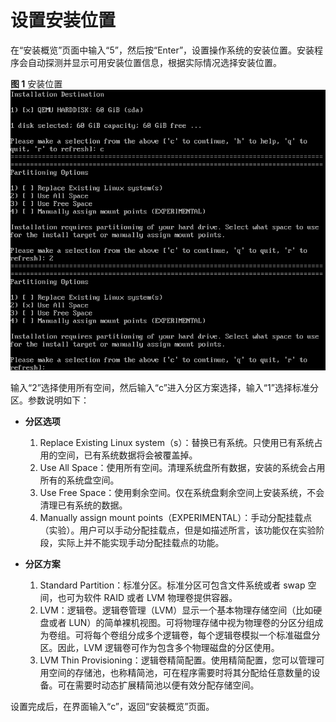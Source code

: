 # 设置安装位置<a name="ZH-CN_TOPIC_0220373185"></a>

在“安装概览”页面中输入“5”，然后按“Enter”，设置操作系统的安装位置。安装程序会自动探测并显示可用安装位置信息，根据实际情况选择安装位置。

**图 1**  安装位置<a name="fig62936221559"></a>  
![](./figures/install_position.png)

输入“2”选择使用所有空间，然后输入“c”进入分区方案选择，输入“1”选择标准分区。参数说明如下：

-   **分区选项**
    1.  Replace Existing Linux system（s）：替换已有系统。只使用已有系统占用的空间，已有系统数据将会被覆盖掉。
    2.  Use All Space：使用所有空间。清理系统盘所有数据，安装的系统会占用所有的系统盘空间。
    3.  Use Free Space：使用剩余空间。仅在系统盘剩余空间上安装系统，不会清理已有系统的数据。
    4.  Manually assign mount points（EXPERIMENTAL）：手动分配挂载点（实验）。用户可以手动分配挂载点，但是如描述所言，该功能仅在实验阶段，实际上并不能实现手动分配挂载点的功能。

-   **分区方案**
    1.  Standard Partition：标准分区。标准分区可包含文件系统或者 swap 空间，也可为软件 RAID 或者 LVM 物理卷提供容器。
    2.  LVM：逻辑卷。逻辑卷管理（LVM）显示一个基本物理存储空间（比如硬盘或者 LUN）的简单裸机视图。可将物理存储中视为物理卷的分区分组成为卷组。可将每个卷组分成多个逻辑卷，每个逻辑卷模拟一个标准磁盘分区。因此，LVM 逻辑卷可作为包含多个物理磁盘的分区使用。
    3.  LVM Thin Provisioning：逻辑卷精简配置。使用精简配置，您可以管理可用空间的存储池，也称精简池，可在程序需要时将其分配给任意数量的设备。可在需要时动态扩展精简池以便有效分配存储空间。


设置完成后，在界面输入“c”，返回“安装概览”页面。


